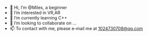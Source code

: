 - 👋 Hi, I’m @Miles, a beginner
- 👀 I’m interested in VR,AR
- 🌱 I’m currently learning C++
- 💞️ I’m looking to collaborate on ...
- 📫 To contact with me, please e-mail me at 1024730708@qq.com

<!---
Miles-12/Miles-12 is a ✨ special ✨ repository because its `README.md` (this file) appears on your GitHub profile.
You can click the Preview link to take a look at your changes.
--->
